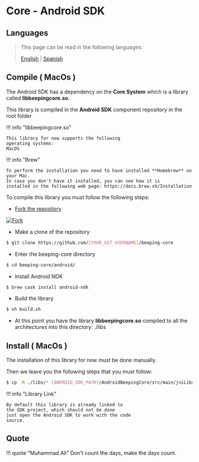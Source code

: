 # Core - Android SDK

## Languages

> This page can be read in the following languages:
>  
> [English](https://docs.beeping.io/components/sdk-android-core/) | [Spanish](https://docs-es.beeping.io/components/sdk-android-core/)

## Compile ( MacOs )

The Android SDK has a dependency on the **Core System** which is a library called **libbeepingcore.so**.

This library is compiled in the **Android SDK** component repository in the root folder

!!! info "libbeepingcore.so"

    This library for now supports the following
    operating systems:
    MacOS

!!! info "Brew"

    To perform the installation you need to have installed **Homebrew** on your Mac. 
    In case you don't have it installed, you can see how it is 
    installed in the following web page: https://docs.brew.sh/Installation

To compile this library you must follow the following steps:

- [Fork the repository](https://github.com/beeping-io/beeping-core)

[![Fork](/assets/images/shoots/core-fork.jpg)](/assets/images/shoots/core-fork.jpg)

- Make a clone of the repository

``` bash
$ git clone https://github.com/[YOUR_GIT_USERNAME]/beeping-core
```

- Enter the beeping-core directory

``` bash
$ cd beeping-core/android/
```

- Install Android NDK

``` bash
$ brew cask install android-ndk
```

- Build the library

``` bash
$ sh build.sh
```

- At this point you have the library **libbeepingcore.so** compiled to all the architectures into this directory: ./libs

## Install ( MacOs )

The installation of this library for now must be done manually.

Then we leave you the following steps that you must follow:

``` bash
$ cp -R ./libs/* [ANDROID_SDK_PATH]/AndroidBeepingCore/src/main/jniLibs/
```

!!! info "Library Link"

    By default this library is already linked to
    the SDK project, which should not be done
    just open the Android SDK to work with the code
    source.

## Quote

!!! quote "Muhammad Ali"
    Don’t count the days, make the days count.